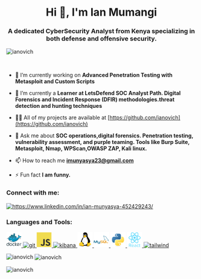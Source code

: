 <h1 align="center">Hi 👋, I'm Ian Mumangi</h1>
<h3 align="center">A dedicated CyberSecurity Analyst from Kenya specializing in both defense and offensive security.</h3>

<p align="left"> <img src="https://komarev.com/ghpvc/?username=ianovich&label=Profile%20views&color=0e75b6&style=flat" alt="ianovich" /> </p>

<p align="left"> <a href="https://twitter.com/" target="blank"><img src="https://img.shields.io/twitter/follow/?logo=twitter&style=for-the-badge" alt="" /></a> </p>

- 🔭 I’m currently working on **Advanced Penetration Testing with Metasploit and Custom Scripts**

- 🌱 I’m currently a **Learner at LetsDefend SOC Analyst Path. Digital Forensics and Incident Response (DFIR) methodologies.threat detection and hunting techniques**

- 👨‍💻 All of my projects are available at [https://github.com/ianovich](https://github.com/ianovich)

- 💬 Ask me about **SOC operations,digital forensics. Penetration testing, vulnerability assessment, and purple teaming. Tools like Burp Suite, Metasploit, Nmap, WPScan,OWASP ZAP, Kali linux.**

- 📫 How to reach me **imunyasya23@gmail.com**

- ⚡ Fun fact **I am funny.**

<h3 align="left">Connect with me:</h3>
<p align="left">
<a href="https://linkedin.com/in/https://www.linkedin.com/in/ian-munyasya-452429243/" target="blank"><img align="center" src="https://raw.githubusercontent.com/rahuldkjain/github-profile-readme-generator/master/src/images/icons/Social/linked-in-alt.svg" alt="https://www.linkedin.com/in/ian-munyasya-452429243/" height="30" width="40" /></a>
</p>

<h3 align="left">Languages and Tools:</h3>
<p align="left"> <a href="https://www.docker.com/" target="_blank" rel="noreferrer"> <img src="https://raw.githubusercontent.com/devicons/devicon/master/icons/docker/docker-original-wordmark.svg" alt="docker" width="40" height="40"/> </a> <a href="https://git-scm.com/" target="_blank" rel="noreferrer"> <img src="https://www.vectorlogo.zone/logos/git-scm/git-scm-icon.svg" alt="git" width="40" height="40"/> </a> <a href="https://developer.mozilla.org/en-US/docs/Web/JavaScript" target="_blank" rel="noreferrer"> <img src="https://raw.githubusercontent.com/devicons/devicon/master/icons/javascript/javascript-original.svg" alt="javascript" width="40" height="40"/> </a> <a href="https://www.elastic.co/kibana" target="_blank" rel="noreferrer"> <img src="https://www.vectorlogo.zone/logos/elasticco_kibana/elasticco_kibana-icon.svg" alt="kibana" width="40" height="40"/> </a> <a href="https://www.linux.org/" target="_blank" rel="noreferrer"> <img src="https://raw.githubusercontent.com/devicons/devicon/master/icons/linux/linux-original.svg" alt="linux" width="40" height="40"/> </a> <a href="https://www.mysql.com/" target="_blank" rel="noreferrer"> <img src="https://raw.githubusercontent.com/devicons/devicon/master/icons/mysql/mysql-original-wordmark.svg" alt="mysql" width="40" height="40"/> </a> <a href="https://www.python.org" target="_blank" rel="noreferrer"> <img src="https://raw.githubusercontent.com/devicons/devicon/master/icons/python/python-original.svg" alt="python" width="40" height="40"/> </a> <a href="https://reactjs.org/" target="_blank" rel="noreferrer"> <img src="https://raw.githubusercontent.com/devicons/devicon/master/icons/react/react-original-wordmark.svg" alt="react" width="40" height="40"/> </a> <a href="https://tailwindcss.com/" target="_blank" rel="noreferrer"> <img src="https://www.vectorlogo.zone/logos/tailwindcss/tailwindcss-icon.svg" alt="tailwind" width="40" height="40"/> </a> </p>

<p><img align="left" src="https://github-readme-stats.vercel.app/api/top-langs?username=ianovich&show_icons=true&locale=en&layout=compact" alt="ianovich" /></p>

<p>&nbsp;<img align="center" src="https://github-readme-stats.vercel.app/api?username=ianovich&show_icons=true&locale=en" alt="ianovich" /></p>

<p><img align="center" src="https://github-readme-streak-stats.herokuapp.com/?user=ianovich&" alt="ianovich" /></p>
